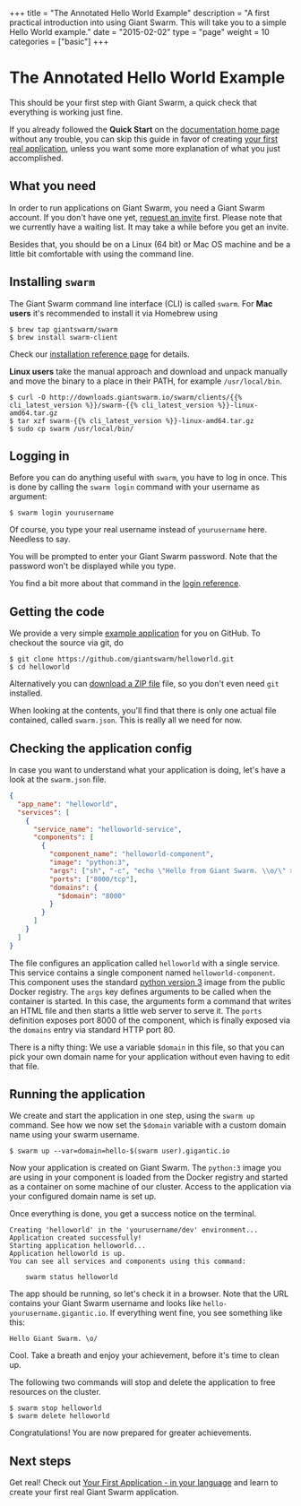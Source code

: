 +++
title = "The Annotated Hello World Example"
description = "A first practical introduction into using Giant Swarm. This will take you to a simple Hello World example."
date = "2015-02-02"
type = "page"
weight = 10
categories = ["basic"]
+++

# The Annotated Hello World Example

<p class="lead">This should be your first step with Giant Swarm, a quick check that everything is working just fine.</p>

If you already followed the __Quick Start__ on the [documentation home page](/) without any trouble, you can skip this guide in favor of creating [your first real application](/guides/your-first-application/), unless you want some more explanation of what you just accomplished.

## What you need

In order to run applications on Giant Swarm, you need a Giant Swarm account. If you don't have one yet, [request an invite](https://giantswarm.io/request-invite/) first. Please note that we currently have a waiting list. It may take a while before you get an invite.

Besides that, you should be on a Linux (64 bit) or Mac OS machine and be a little bit comfortable with using the command line.

## Installing `swarm`

The Giant Swarm command line interface (CLI) is called `swarm`. For __Mac users__ it's recommended to install it via Homebrew using

```nohighlight
$ brew tap giantswarm/swarm
$ brew install swarm-client
```

Check our [installation reference page](/reference/installation/) for details.

__Linux users__ take the manual approach and download and unpack manually and move the binary to a place in their PATH, for example `/usr/local/bin`.

```nohighlight
$ curl -O http://downloads.giantswarm.io/swarm/clients/{{% cli_latest_version %}}/swarm-{{% cli_latest_version %}}-linux-amd64.tar.gz
$ tar xzf swarm-{{% cli_latest_version %}}-linux-amd64.tar.gz
$ sudo cp swarm /usr/local/bin/
```

## Logging in

Before you can do anything useful with `swarm`, you have to log in once. This is done by calling the `swarm login` command with your username as argument:

```nohighlight
$ swarm login yourusername
```

Of course, you type your real username instead of `yourusername` here. Needless to say.

You will be prompted to enter your Giant Swarm password. Note that the password won't be displayed while you type.

You find a bit more about that command in the [login reference](/reference/login/).

## Getting the code

We provide a very simple [example application](https://github.com/giantswarm/helloworld) for you on GitHub. To checkout the source via git, do

```nohighlight
$ git clone https://github.com/giantswarm/helloworld.git
$ cd helloworld
```

Alternatively you can [download a ZIP file](https://github.com/giantswarm/helloworld/archive/master.zip) file, so you don't even need `git` installed.

When looking at the contents, you'll find that there is only one actual file contained, called `swarm.json`. This is really all we need for now.

## Checking the application config

In case you want to understand what your application is doing, let's have a look at the `swarm.json` file.

```json
{
  "app_name": "helloworld",
  "services": [
    {
      "service_name": "helloworld-service",
      "components": [
        {
          "component_name": "helloworld-component",
          "image": "python:3",
          "args": ["sh", "-c", "echo \"Hello from Giant Swarm. \\o/\" > index.html && python -m http.server"],
          "ports": ["8000/tcp"],
          "domains": {
            "$domain": "8000"
          }
        }
      ]
    }
  ]
}
``` 

The file configures an application called `helloworld` with a single service. This service contains a single component named `helloworld-component`. This component uses the standard [python version 3](https://registry.hub.docker.com/_/python/) image from the public Docker registry. The `args` key defines arguments to be called when the container is started. In this case, the arguments form a command that writes an HTML file and then starts a little web server to serve it. The `ports` definition exposes port 8000 of the component, which is finally exposed via the `domains` entry via standard HTTP port 80.

There is a nifty thing: We use a variable `$domain` in this file, so that you can pick your own domain name for your application without even having to edit that file.


## Running the application

We create and start the application in one step, using the `swarm up` command. See how we now set the `$domain` variable with a custom domain name using your swarm username.

```nohighlight
$ swarm up --var=domain=hello-$(swarm user).gigantic.io
```

Now your application is created on Giant Swarm. The `python:3` image you are using in your component is loaded from the Docker registry and started as a container on some machine of our cluster. Access to the application via your configured domain name is set up.

Once everything is done, you get a success notice on the terminal.

```nohighlight
Creating 'helloworld' in the 'yourusername/dev' environment...
Application created successfully!
Starting application helloworld...
Application helloworld is up.
You can see all services and components using this command:

    swarm status helloworld

```

The app should be running, so let's check it in a browser. Note that the URL contains your Giant Swarm username and looks like `hello-yourusername.gigantic.io`. If everything went fine, you see something like this:

```nohighlight
Hello Giant Swarm. \o/
```

Cool. Take a breath and enjoy your achievement, before it's time to clean up.

The following two commands will stop and delete the application to free resources on the cluster.

```nohighlight
$ swarm stop helloworld
$ swarm delete helloworld
```

Congratulations! You are now prepared for greater achievements.

## Next steps

Get real! Check out [Your First Application - in your language](/guides/your-first-application/) and learn to create your first real Giant Swarm application.
